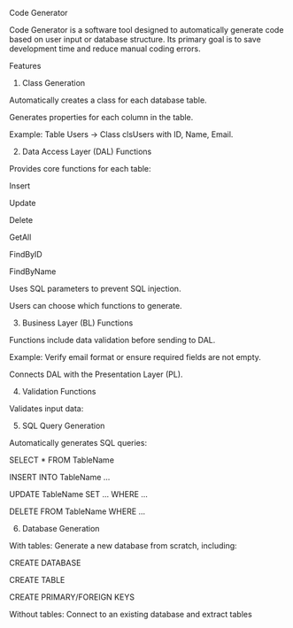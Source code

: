 Code Generator

Code Generator is a software tool designed to automatically generate code based on user input or database structure. Its primary goal is to save development time and reduce manual coding errors.

Features
1. Class Generation

Automatically creates a class for each database table.

Generates properties for each column in the table.

Example: Table Users → Class clsUsers with ID, Name, Email.

2. Data Access Layer (DAL) Functions

Provides core functions for each table:

Insert

Update

Delete

GetAll

FindByID

FindByName

Uses SQL parameters to prevent SQL injection.

Users can choose which functions to generate.

3. Business Layer (BL) Functions

Functions include data validation before sending to DAL.

Example: Verify email format or ensure required fields are not empty.

Connects DAL with the Presentation Layer (PL).

4. Validation Functions

Validates input data:

5. SQL Query Generation

Automatically generates SQL queries:

SELECT * FROM TableName

INSERT INTO TableName ...

UPDATE TableName SET ... WHERE ...

DELETE FROM TableName WHERE ...

6. Database Generation

With tables: Generate a new database from scratch, including:

CREATE DATABASE

CREATE TABLE

CREATE PRIMARY/FOREIGN KEYS

Without tables: Connect to an existing database and extract tables


